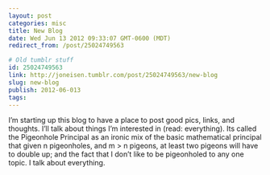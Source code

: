 ```yaml
---
layout: post
categories: misc
title: New Blog
date: Wed Jun 13 2012 09:33:07 GMT-0600 (MDT)
redirect_from: /post/25024749563

# Old tumblr stuff
id: 25024749563
link: http://joneisen.tumblr.com/post/25024749563/new-blog
slug: new-blog
publish: 2012-06-013
tags:
---
```



I’m starting up this blog to have a place to post good pics, links, and thoughts. I’ll talk about things I’m interested in (read: everything). Its called the Pigeonhole Principal as an ironic mix of the basic mathematical principal that given n pigeonholes, and m \> n pigeons, at least two pigeons will have to double up; and the fact that I don’t like to be pigeonholed to any one topic. I talk about everything.

